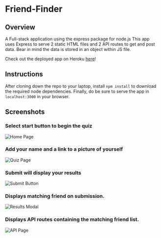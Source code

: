 # Friend-Finder

## Overview
A Full-stack application using the express package for node.js
This app uses Express to serve 2 static HTML files and 2 API routes to get and post data.
Bear in mind the data is stored in an object within JS file.

Check out the deployed app on Heroku [here](###https://friend-findr-app.herokuapp.com/)!

## Instructions
After cloning down the repo to your laptop, install `npm install` to download the required node dependencies.
Finally, do be sure to serve the app in `localhost:3000` in your browser.


## Screenshots

### Select start button to begin the quiz
![Home Page](/screenshots/#)

### Add your name and a link to a picture of yourself
![Quiz Page](/screenshots/#)

### Submit will display your results
![Submit Button](/screenshots/#)

### Displays matching friend on submission.
![Results Modal](/screenshots/#)

### Displays API routes containing the matching friend list.
![API Page](/screenshots/#)
